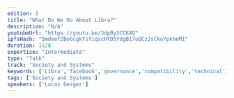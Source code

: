 ```yaml
---
edition: 5
title: "What Do We Do About Libra?"
description: "N/A"
youtubeUrl: "https://youtu.be/3dpBy3CCK4Q"
ipfsHash: "QmdeefZBoGcgkYsfiqscHfD5YdgB17uQCzJsCko7pkheM1"
duration: 1128
expertise: "Intermediate"
type: "Talk"
track: "Society and Systems"
keywords: ['Libra','facebook','governance','compatibility','technical']
tags: ['Society and Systems']
speakers: ['Lucas Geiger']
---
```

